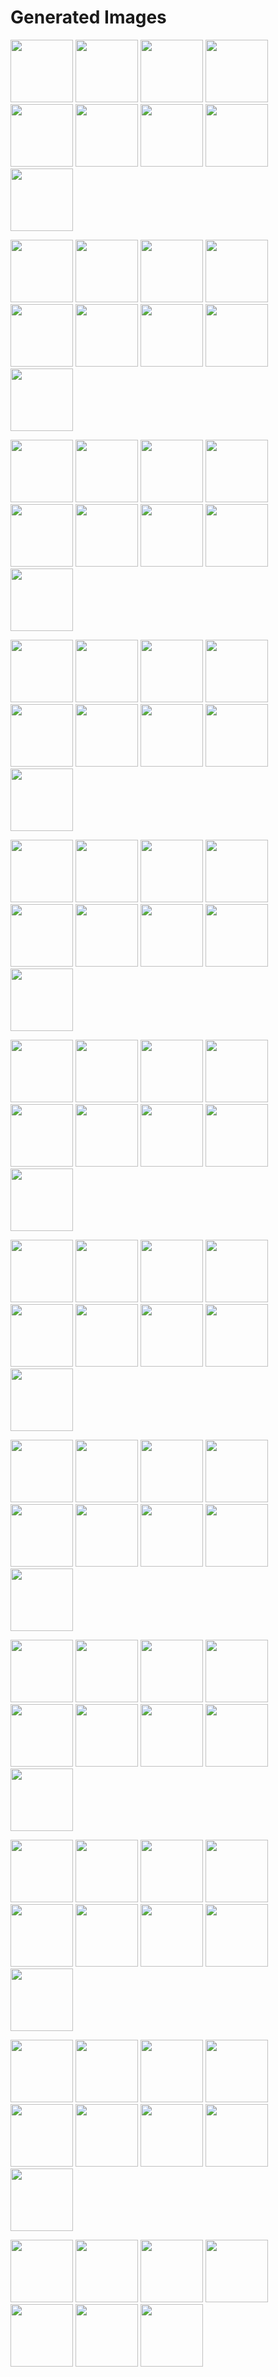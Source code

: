# Generated Images



<img src="2025_10_13_01.webp" width="100"/> <img src="2025_10_13_02.webp" width="100"/> <img src="2025_10_13_03.webp" width="100"/> <img src="2025_10_13_04.webp" width="100"/> <img src="2025_10_13_05.webp" width="100"/> <img src="2025_10_13_06.webp" width="100"/> <img src="2025_10_13_07.webp" width="100"/> <img src="2025_10_13_08.webp" width="100"/> <img src="2025_10_13_09.webp" width="100"/>

<img src="2025_10_13_10.webp" width="100"/> <img src="2025_10_13_100.webp" width="100"/> <img src="2025_10_13_101.webp" width="100"/> <img src="2025_10_13_102.webp" width="100"/> <img src="2025_10_13_103.webp" width="100"/> <img src="2025_10_13_104.webp" width="100"/> <img src="2025_10_13_105.webp" width="100"/> <img src="2025_10_13_106.webp" width="100"/> <img src="2025_10_13_11.webp" width="100"/>

<img src="2025_10_13_12.webp" width="100"/> <img src="2025_10_13_13.webp" width="100"/> <img src="2025_10_13_14.webp" width="100"/> <img src="2025_10_13_15.webp" width="100"/> <img src="2025_10_13_16.webp" width="100"/> <img src="2025_10_13_17.webp" width="100"/> <img src="2025_10_13_18.webp" width="100"/> <img src="2025_10_13_19.webp" width="100"/> <img src="2025_10_13_20.webp" width="100"/>

<img src="2025_10_13_21.webp" width="100"/> <img src="2025_10_13_22.webp" width="100"/> <img src="2025_10_13_23.webp" width="100"/> <img src="2025_10_13_24.webp" width="100"/> <img src="2025_10_13_25.webp" width="100"/> <img src="2025_10_13_26.webp" width="100"/> <img src="2025_10_13_27.webp" width="100"/> <img src="2025_10_13_28.webp" width="100"/> <img src="2025_10_13_29.webp" width="100"/>

<img src="2025_10_13_30.webp" width="100"/> <img src="2025_10_13_31.webp" width="100"/> <img src="2025_10_13_32.webp" width="100"/> <img src="2025_10_13_33.webp" width="100"/> <img src="2025_10_13_34.webp" width="100"/> <img src="2025_10_13_35.webp" width="100"/> <img src="2025_10_13_36.webp" width="100"/> <img src="2025_10_13_37.webp" width="100"/> <img src="2025_10_13_38.webp" width="100"/>

<img src="2025_10_13_39.webp" width="100"/> <img src="2025_10_13_40.webp" width="100"/> <img src="2025_10_13_41.webp" width="100"/> <img src="2025_10_13_42.webp" width="100"/> <img src="2025_10_13_43.webp" width="100"/> <img src="2025_10_13_44.webp" width="100"/> <img src="2025_10_13_45.webp" width="100"/> <img src="2025_10_13_46.webp" width="100"/> <img src="2025_10_13_47.webp" width="100"/>

<img src="2025_10_13_48.webp" width="100"/> <img src="2025_10_13_49.webp" width="100"/> <img src="2025_10_13_50.webp" width="100"/> <img src="2025_10_13_51.webp" width="100"/> <img src="2025_10_13_52.webp" width="100"/> <img src="2025_10_13_53.webp" width="100"/> <img src="2025_10_13_54.webp" width="100"/> <img src="2025_10_13_55.webp" width="100"/> <img src="2025_10_13_56.webp" width="100"/>

<img src="2025_10_13_57.webp" width="100"/> <img src="2025_10_13_58.webp" width="100"/> <img src="2025_10_13_59.webp" width="100"/> <img src="2025_10_13_60.webp" width="100"/> <img src="2025_10_13_61.webp" width="100"/> <img src="2025_10_13_62.webp" width="100"/> <img src="2025_10_13_63.webp" width="100"/> <img src="2025_10_13_64.webp" width="100"/> <img src="2025_10_13_65.webp" width="100"/>

<img src="2025_10_13_66.webp" width="100"/> <img src="2025_10_13_67.webp" width="100"/> <img src="2025_10_13_68.webp" width="100"/> <img src="2025_10_13_69.webp" width="100"/> <img src="2025_10_13_70.webp" width="100"/> <img src="2025_10_13_71.webp" width="100"/> <img src="2025_10_13_72.webp" width="100"/> <img src="2025_10_13_73.webp" width="100"/> <img src="2025_10_13_74.webp" width="100"/>

<img src="2025_10_13_75.webp" width="100"/> <img src="2025_10_13_76.webp" width="100"/> <img src="2025_10_13_77.webp" width="100"/> <img src="2025_10_13_78.webp" width="100"/> <img src="2025_10_13_79.webp" width="100"/> <img src="2025_10_13_80.webp" width="100"/> <img src="2025_10_13_81.webp" width="100"/> <img src="2025_10_13_82.webp" width="100"/> <img src="2025_10_13_83.webp" width="100"/>

<img src="2025_10_13_84.webp" width="100"/> <img src="2025_10_13_85.webp" width="100"/> <img src="2025_10_13_86.webp" width="100"/> <img src="2025_10_13_87.webp" width="100"/> <img src="2025_10_13_88.webp" width="100"/> <img src="2025_10_13_89.webp" width="100"/> <img src="2025_10_13_90.webp" width="100"/> <img src="2025_10_13_91.webp" width="100"/> <img src="2025_10_13_92.webp" width="100"/>

<img src="2025_10_13_93.webp" width="100"/> <img src="2025_10_13_94.webp" width="100"/> <img src="2025_10_13_95.webp" width="100"/> <img src="2025_10_13_96.webp" width="100"/> <img src="2025_10_13_97.webp" width="100"/> <img src="2025_10_13_98.webp" width="100"/> <img src="2025_10_13_99.webp" width="100"/>